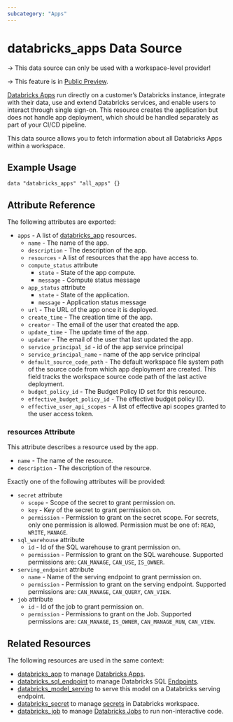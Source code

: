 ```yaml
---
subcategory: "Apps"
---
```

# databricks_apps Data Source

-> This data source can only be used with a workspace-level provider!

-> This feature is in [Public Preview](https://docs.databricks.com/release-notes/release-types.html).

[Databricks Apps](https://docs.databricks.com/en/dev-tools/databricks-apps/index.html) run directly on a customer’s Databricks instance, integrate with their data, use and extend Databricks services, and enable users to interact through single sign-on. This resource creates the application but does not handle app deployment, which should be handled separately as part of your CI/CD pipeline.

This data source allows you to fetch information about all Databricks Apps within a workspace.

## Example Usage

```hcl
data "databricks_apps" "all_apps" {}
```

## Attribute Reference

The following attributes are exported:

* `apps` - A list of [databricks_app](../resources/app.md) resources.
  * `name` - The name of the app.
  * `description` - The description of the app.
  * `resources` - A list of resources that the app have access to.
  * `compute_status` attribute
    * `state` - State of the app compute.
    * `message` - Compute status message
  * `app_status` attribute
    * `state` - State of the application.
    * `message` - Application status message
  * `url` - The URL of the app once it is deployed.
  * `create_time` - The creation time of the app.
  * `creator` - The email of the user that created the app.
  * `update_time` - The update time of the app.
  * `updater` - The email of the user that last updated the app.
  * `service_principal_id` - id of the app service principal
  * `service_principal_name` - name of the app service principal
  * `default_source_code_path` - The default workspace file system path of the source code from which app deployment are created. This field tracks the workspace source code path of the last active deployment.
  * `budget_policy_id` - The Budget Policy ID set for this resource.
  * `effective_budget_policy_id` - The effective budget policy ID.
  * `effective_user_api_scopes` - A list of effective api scopes granted to the user access token.

### resources Attribute

This attribute describes a resource used by the app.

* `name` - The name of the resource.
* `description` - The description of the resource.

Exactly one of the following attributes will be provided:

* `secret` attribute
  * `scope` - Scope of the secret to grant permission on.
  * `key` - Key of the secret to grant permission on.
  * `permission` - Permission to grant on the secret scope. For secrets, only one permission is allowed. Permission must be one of: `READ`, `WRITE`, `MANAGE`.
* `sql_warehouse` attribute
  * `id` - Id of the SQL warehouse to grant permission on.
  * `permission` - Permission to grant on the SQL warehouse. Supported permissions are: `CAN_MANAGE`, `CAN_USE`, `IS_OWNER`.
* `serving_endpoint` attribute
  * `name` - Name of the serving endpoint to grant permission on.
  * `permission` - Permission to grant on the serving endpoint. Supported permissions are: `CAN_MANAGE`, `CAN_QUERY`, `CAN_VIEW`.
* `job` attribute
  * `id` - Id of the job to grant permission on.
  * `permission` - Permissions to grant on the Job. Supported permissions are: `CAN_MANAGE`, `IS_OWNER`, `CAN_MANAGE_RUN`, `CAN_VIEW`.

## Related Resources

The following resources are used in the same context:

* [databricks_app](../resources/app.md) to manage [Databricks Apps](https://docs.databricks.com/en/dev-tools/databricks-apps/index.html).
* [databricks_sql_endpoint](sql_endpoint.md) to manage Databricks SQL [Endpoints](https://docs.databricks.com/sql/admin/sql-endpoints.html).
* [databricks_model_serving](model_serving.md) to serve this model on a Databricks serving endpoint.
* [databricks_secret](secret.md) to manage [secrets](https://docs.databricks.com/security/secrets/index.html#secrets-user-guide) in Databricks workspace.
* [databricks_job](job.md) to manage [Databricks Jobs](https://docs.databricks.com/jobs.html) to run non-interactive code.
